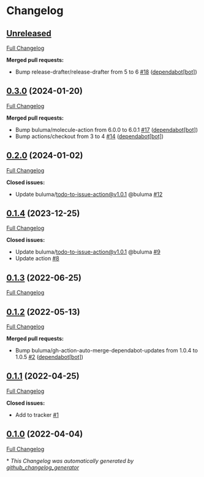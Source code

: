 # Changelog

## [Unreleased](https://github.com/buluma/ansible-role-rpmfusion/tree/HEAD)

[Full Changelog](https://github.com/buluma/ansible-role-rpmfusion/compare/0.3.0...HEAD)

**Merged pull requests:**

- Bump release-drafter/release-drafter from 5 to 6 [\#18](https://github.com/buluma/ansible-role-rpmfusion/pull/18) ([dependabot[bot]](https://github.com/apps/dependabot))

## [0.3.0](https://github.com/buluma/ansible-role-rpmfusion/tree/0.3.0) (2024-01-20)

[Full Changelog](https://github.com/buluma/ansible-role-rpmfusion/compare/0.2.0...0.3.0)

**Merged pull requests:**

- Bump buluma/molecule-action from 6.0.0 to 6.0.1 [\#17](https://github.com/buluma/ansible-role-rpmfusion/pull/17) ([dependabot[bot]](https://github.com/apps/dependabot))
- Bump actions/checkout from 3 to 4 [\#14](https://github.com/buluma/ansible-role-rpmfusion/pull/14) ([dependabot[bot]](https://github.com/apps/dependabot))

## [0.2.0](https://github.com/buluma/ansible-role-rpmfusion/tree/0.2.0) (2024-01-02)

[Full Changelog](https://github.com/buluma/ansible-role-rpmfusion/compare/0.1.4...0.2.0)

**Closed issues:**

- Update buluma/todo-to-issue-action@v1.0.1 @buluma [\#12](https://github.com/buluma/ansible-role-rpmfusion/issues/12)

## [0.1.4](https://github.com/buluma/ansible-role-rpmfusion/tree/0.1.4) (2023-12-25)

[Full Changelog](https://github.com/buluma/ansible-role-rpmfusion/compare/0.1.3...0.1.4)

**Closed issues:**

- Update buluma/todo-to-issue-action@v1.0.1 @buluma [\#9](https://github.com/buluma/ansible-role-rpmfusion/issues/9)
- Update action [\#8](https://github.com/buluma/ansible-role-rpmfusion/issues/8)

## [0.1.3](https://github.com/buluma/ansible-role-rpmfusion/tree/0.1.3) (2022-06-25)

[Full Changelog](https://github.com/buluma/ansible-role-rpmfusion/compare/0.1.2...0.1.3)

## [0.1.2](https://github.com/buluma/ansible-role-rpmfusion/tree/0.1.2) (2022-05-13)

[Full Changelog](https://github.com/buluma/ansible-role-rpmfusion/compare/0.1.1...0.1.2)

**Merged pull requests:**

- Bump buluma/gh-action-auto-merge-dependabot-updates from 1.0.4 to 1.0.5 [\#2](https://github.com/buluma/ansible-role-rpmfusion/pull/2) ([dependabot[bot]](https://github.com/apps/dependabot))

## [0.1.1](https://github.com/buluma/ansible-role-rpmfusion/tree/0.1.1) (2022-04-25)

[Full Changelog](https://github.com/buluma/ansible-role-rpmfusion/compare/0.1.0...0.1.1)

**Closed issues:**

- Add to tracker [\#1](https://github.com/buluma/ansible-role-rpmfusion/issues/1)

## [0.1.0](https://github.com/buluma/ansible-role-rpmfusion/tree/0.1.0) (2022-04-04)

[Full Changelog](https://github.com/buluma/ansible-role-rpmfusion/compare/efb825fbd135042122f01d8c8e26d11785a09fd0...0.1.0)



\* *This Changelog was automatically generated by [github_changelog_generator](https://github.com/github-changelog-generator/github-changelog-generator)*
